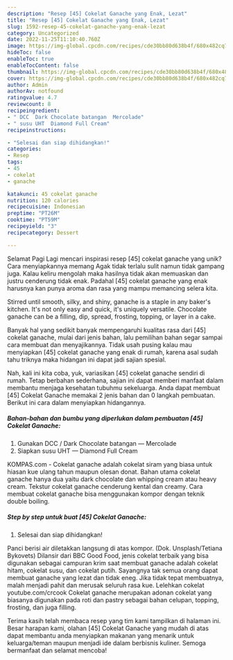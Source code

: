 ```yaml
---
description: "Resep [45] Cokelat Ganache yang Enak, Lezat"
title: "Resep [45] Cokelat Ganache yang Enak, Lezat"
slug: 1592-resep-45-cokelat-ganache-yang-enak-lezat
category: Uncategorized
date: 2022-11-25T11:10:40.760Z
image: https://img-global.cpcdn.com/recipes/cde30bb80d638b4f/680x482cq70/45-cokelat-ganache-foto-resep-utama.jpg
hideToc: false
enableToc: true
enableTocContent: false
thumbnail: https://img-global.cpcdn.com/recipes/cde30bb80d638b4f/680x482cq70/45-cokelat-ganache-foto-resep-utama.jpg
cover: https://img-global.cpcdn.com/recipes/cde30bb80d638b4f/680x482cq70/45-cokelat-ganache-foto-resep-utama.jpg
author: Admin
authorAv: notfound
ratingvalue: 4.7
reviewcount: 8
recipeingredient:
- " DCC  Dark Chocolate batangan  Mercolade"
- " susu UHT  Diamond Full Cream"
recipeinstructions:

- "Selesai dan siap dihidangkan!"
categories:
- Resep
tags:
- 45
- cokelat
- ganache

katakunci: 45 cokelat ganache 
nutrition: 120 calories
recipecuisine: Indonesian
preptime: "PT26M"
cooktime: "PT59M"
recipeyield: "3"
recipecategory: Dessert

---
```



Selamat Pagi Lagi mencari inspirasi resep [45] cokelat ganache yang unik? Cara menyiapkannya memang Agak tidak terlalu sulit namun tidak gampang juga. Kalau keliru mengolah maka hasilnya tidak akan memuaskan dan justru cenderung tidak enak. Padahal [45] cokelat ganache yang enak harusnya kan punya aroma dan rasa yang mampu memancing selera kita.


Stirred until smooth, silky, and shiny, ganache is a staple in any baker&#39;s kitchen. It&#39;s not only easy and quick, it&#39;s uniquely versatile. Chocolate ganache can be a filling, dip, spread, frosting, topping, or layer in a cake.

Banyak hal yang sedikit banyak mempengaruhi kualitas rasa dari [45] cokelat ganache, mulai dari jenis bahan, lalu pemilihan bahan segar sampai cara membuat dan menyajikannya. Tidak usah pusing kalau mau menyiapkan [45] cokelat ganache yang enak di rumah, karena asal sudah tahu triknya maka hidangan ini dapat jadi sajian spesial.


Nah, kali ini kita coba, yuk, variasikan [45] cokelat ganache sendiri di rumah. Tetap berbahan sederhana, sajian ini dapat memberi manfaat dalam membantu menjaga kesehatan tubuhmu sekeluarga. Anda dapat membuat [45] Cokelat Ganache memakai 2 jenis bahan dan 0 langkah pembuatan. Berikut ini cara dalam menyiapkan hidangannya.

<!--inarticleads1-->

##### Bahan-bahan dan bumbu yang diperlukan dalam pembuatan [45] Cokelat Ganache:

1. Gunakan  DCC / Dark Chocolate batangan — Mercolade
1. Siapkan  susu UHT — Diamond Full Cream


KOMPAS.com - Cokelat ganache adalah cokelat siram yang biasa untuk hiasan kue ulang tahun maupun olesan donat. Bahan utama cokelat ganache hanya dua yaitu dark chocolate dan whipping cream atau heavy cream. Tekstur cokelat ganache cenderung kental dan creamy. Cara membuat cokelat ganache bisa menggunakan kompor dengan teknik double boiling. 

<!--inarticleads2-->

##### Step by step untuk buat [45] Cokelat Ganache:


1. Selesai dan siap dihidangkan!

Panci berisi air diletakkan langsung di atas kompor. (Dok. Unsplash/Tetiana Bykovets) Dilansir dari BBC Good Food, jenis cokelat terbaik yang bisa digunakan sebagai campuran krim saat membuat ganache adalah cokelat hitam, cokelat susu, dan cokelat putih. Sayangnya tak semua orang dapat membuat ganache yang lezat dan tidak eneg. Jika tidak tepat membuatnya, malah menjadi pahit dan merusak seluruh rasa kue. Lelehkan cokelat youtube.com/crcook Cokelat ganache merupakan adonan cokelat yang biasanya digunakan pada roti dan pastry sebagai bahan celupan, topping, frosting, dan juga filling. 

Terima kasih telah membaca resep yang tim kami tampilkan di halaman ini. Besar harapan kami, olahan [45] Cokelat Ganache yang mudah di atas dapat membantu anda menyiapkan makanan yang menarik untuk keluarga/teman maupun menjadi ide dalam berbisnis kuliner. Semoga bermanfaat dan selamat mencoba!
